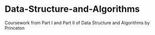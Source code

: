 # Data-Structure-and-Algorithms
Coursework from Part I and Part II of Data Structure and Algorithms by Princeton
